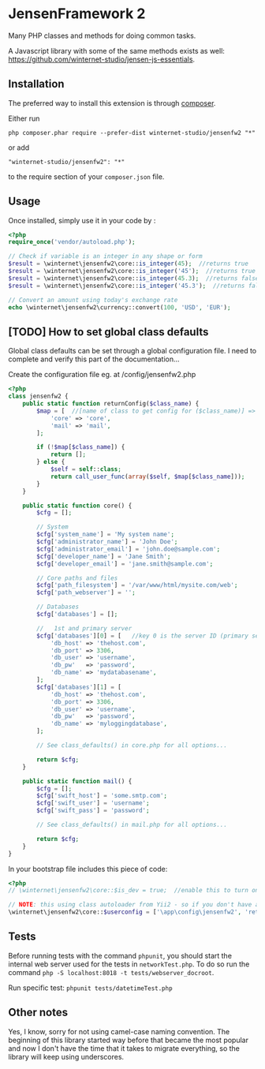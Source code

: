 JensenFramework 2
=================

Many PHP classes and methods for doing common tasks.

A Javascript library with some of the same methods exists as well: https://github.com/winternet-studio/jensen-js-essentials.


Installation
------------

The preferred way to install this extension is through [composer](http://getcomposer.org/download/).

Either run

```
php composer.phar require --prefer-dist winternet-studio/jensenfw2 "*"
```

or add

```
"winternet-studio/jensenfw2": "*"
```

to the require section of your `composer.json` file.


Usage
-----

Once installed, simply use it in your code by  :


```php
<?php
require_once('vendor/autoload.php');

// Check if variable is an integer in any shape or form
$result = \winternet\jensenfw2\core::is_integer(45);  //returns true
$result = \winternet\jensenfw2\core::is_integer('45');  //returns true
$result = \winternet\jensenfw2\core::is_integer(45.3);  //returns false
$result = \winternet\jensenfw2\core::is_integer('45.3');  //returns false

// Convert an amount using today's exchange rate
echo \winternet\jensenfw2\currency::convert(100, 'USD', 'EUR');
```


[TODO] How to set global class defaults
---------------------------------------

Global class defaults can be set through a global configuration file. I need to complete and verify this part of the documentation...

Create the configuration file eg. at /config/jensenfw2.php

```php
<?php
class jensenfw2 {
	public static function returnConfig($class_name) {
		$map = [  //[name of class to get config for ($class_name)] => [method in this class]
			'core' => 'core',
			'mail' => 'mail',
		];

		if (!$map[$class_name]) {
			return [];
		} else {
			$self = self::class;
			return call_user_func(array($self, $map[$class_name]));
		}
	}

	public static function core() {
		$cfg = [];

		// System
		$cfg['system_name'] = 'My system name';
		$cfg['administrator_name'] = 'John Doe';
		$cfg['administrator_email'] = 'john.doe@sample.com';
		$cfg['developer_name'] = 'Jane Smith';
		$cfg['developer_email'] = 'jane.smith@sample.com';

		// Core paths and files
		$cfg['path_filesystem'] = '/var/www/html/mysite.com/web';
		$cfg['path_webserver'] = '';

		// Databases
		$cfg['databases'] = [];

		//   1st and primary server
		$cfg['databases'][0] = [   //key 0 is the server ID (primary server must always be 0) (IDs must always be numeric)
			'db_host' => 'thehost.com',
			'db_port' => 3306,
			'db_user' => 'username',
			'db_pw'   => 'password',
			'db_name' => 'mydatabasename',
		];
		$cfg['databases'][1] = [
			'db_host' => 'thehost.com',
			'db_port' => 3306,
			'db_user' => 'username',
			'db_pw'   => 'password',
			'db_name' => 'myloggingdatabase',
		];

		// See class_defaults() in core.php for all options...

		return $cfg;
	}

	public static function mail() {
		$cfg = [];
		$cfg['swift_host'] = 'some.smtp.com';
		$cfg['swift_user'] = 'username';
		$cfg['swift_pass'] = 'password';

		// See class_defaults() in mail.php for all options...

		return $cfg;
	}
}

```

In your bootstrap file includes this piece of code:

```php
<?php
// \winternet\jensenfw2\core::$is_dev = true;  //enable this to turn on some debugging features

// NOTE: this using class autoloader from Yii2 - so if you don't have a class autoloader some changes are needed...
\winternet\jensenfw2\core::$userconfig = ['\app\config\jensenfw2', 'returnConfig'];
```

Tests
-----

Before running tests with the command `phpunit`, you should start the internal web server used for the tests in `networkTest.php`.
To do so run the command `php -S localhost:8018 -t tests/webserver_docroot`.

Run specific test: `phpunit tests/datetimeTest.php`

Other notes
-----------

Yes, I know, sorry for not using camel-case naming convention. The beginning of this library started way before that became the most popular and now I don't have the time that it takes to migrate everything, so the library will keep using underscores.
